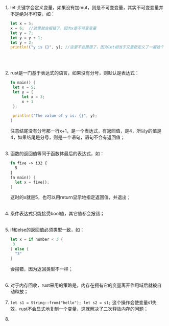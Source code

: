 1. let 关键字会定义变量，如果没有加mut，则是不可变变量，其实不可变变量并不是绝对不可变，如：
	```rust
	let x = 5;
	x = 6;  //这里就会报错了，因为x是不可变变量
	let y = 7;
	let y = y + 1;
	let y = 2;
	println!("y is {}", y); //这里不会报错了，因为let相当于又重新定义了一遍这个变量
	```
	
	<br><br> 
	
2. rust是一门基于表达式的语言，如果没有分号，则默认是表达式：

   ```rust
   fn main() {
   	let x = 5;
   	let y = {
   		let x = 3;
   		x + 1
   	};
   	
   	println!("The value of y is: {}", y);
   }
   ```

   注意结尾没有分号那一行x+1，是一个表达式，有返回值，是4，所以y的值是4，如果结尾是分号，则是一个语句，语句不会有返回值；<br><br> 

3. 函数的返回值等同于函数体最后的表达式，如：

   ```rust
   fn five -> i32 {
     5
   }
   fn main() {
     let x = five();
   }
   ```

   这时的x就是5，也可以用return显示地指定返回值，并退出；<br><br> 

4. 条件表达式只能接受bool值，其它值都会报错；<br><br> 

5. if和else的返回值必须类型一致，如：

   ```rust
   let x = if number < 3 {
   	3
   } else {
     "3"
   }
   ```

   会报错，因为返回类型不一样；<br><br> 
   
6. 对于内存回收，rust采用的策略是，内存在拥有它的变量离开作用域后就被自动释放；

7. `let s1 = String::from("hello"); let s2 = s1;`  这个操作会使变量s1失效，rust不会显式地复制一个变量，这就解决了二次释放内存的问题；

8. 